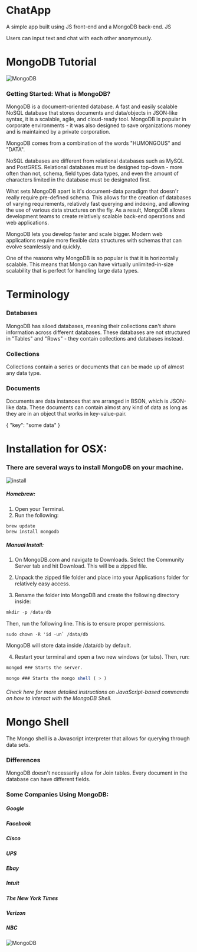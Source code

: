 # ChatApp
A simple app built using JS front-end and a MongoDB back-end. JS 

Users can input text and chat with each other anonymously.

# MongoDB Tutorial
![MongoDB](https://webassets.mongodb.com/_com_assets/cms/MongoDB-Logo-5c3a7405a85675366beb3a5ec4c032348c390b3f142f5e6dddf1d78e2df5cb5c.png)

### Getting Started: What is MongoDB?
MongoDB is a document-oriented database. A fast and easily scalable NoSQL database that stores documents and data/objects in JSON-like syntax, it is a scalable, agile, and cloud-ready tool. MongoDB is popular in corporate environments - it was also designed to save organizations money and is maintained by a private corporation.

MongoDB comes from a combination of the words "HUMONGOUS" and "DATA".

NoSQL databases are different from relational databases such as MySQL and PostGRES. Relational databases must be designed top-down - more often than not, schema, field types data types, and even the amount of characters limited in the database must be designated first.

What sets MongoDB apart is it's document-data paradigm that doesn'r really require pre-defined schema. This allows for the creation of databases of varying requirements, relatively fast querying and indexing, and allowing the use of various data structures on the fly. As a result, MongoDB allows development teams to create relatively scalable back-end operations and web applications. 

MongoDB lets you develop faster and scale bigger. Modern web applications require more flexible data structures with schemas that can evolve seamlessly and quickly.

One of the reasons why MongoDB is so popular is that it is horizontally scalable. This means that Mongo can have virtually unlimited-in-size scalability that is perfect for handling large data types.

# Terminology

### Databases
MongoDB has siloed databases, meaning their collections can't share information across different databases. These databases are not structured in "Tables" and "Rows" - they contain collections and databases instead. 

### Collections
Collections contain a series or documents that can be made up of almost any data type.

### Documents
Documents are data instances that are arranged in BSON, which is JSON-like data. These documents can contain almost any kind of data as long as they are in an object that works in key-value-pair.

{
    "key": "some data"
}

# Installation for OSX:
### There are several ways to install MongoDB on your machine.

![install](https://www.iconexperience.com/_img/o_collection_png/green_dark_grey/512x512/plain/install.png)

##### Homebrew:
1) Open your Terminal.
2) Run the following:
```javascript
brew update
brew install mongodb
```

##### Manual Install:
1) On MongoDB.com and navigate to Downloads. Select the Community Server tab and hit Download. This will be a zipped file.

2) Unpack the zipped file folder and place into your Applications folder for relatively easy access.

3) Rename the folder into MongoDB and create the following directory inside:
```javascript
mkdir -p /data/db
```
Then, run the following line. This is to ensure proper permissions.
```
sudo chown -R 'id -un` /data/db
```

MongoDB will store data inside /data/db by default. 

4) Restart your terminal and open a two new windows (or tabs). Then, run:
```javascript
mongod ### Starts the server. 
```

```javascript
mongo ### Starts the mongo shell ( > )
```

###### Check here for more detailed instructions on JavaScript-based commands on how to interact with the MongoDB Shell.

# Mongo Shell
The Mongo shell is a Javascript interpreter that allows for querying through data sets.

### Differences
MongoDB doesn't necessarily allow for Join tables. 
Every document in the database can have different fields.

### Some Companies Using MongoDB:
##### Google
##### Facebook
##### Cisco
##### UPS
##### Ebay
##### Intuit
##### The New York Times
##### Verizon
##### NBC

![MongoDB](https://www.mongodb.com/assets/images/resource-center/icons/university.svg)